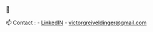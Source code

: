 ### 👋

📫 Contact :
     - [LinkedIN](https://www.linkedin.com/in/victorgreiveldinger/)
     - victorgreiveldinger@gmail.com

